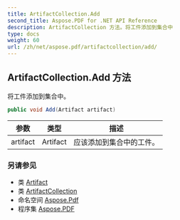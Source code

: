 ```yaml
---
title: ArtifactCollection.Add
second_title: Aspose.PDF for .NET API Reference
description: ArtifactCollection 方法。将工件添加到集合中
type: docs
weight: 60
url: /zh/net/aspose.pdf/artifactcollection/add/
---
```

## ArtifactCollection.Add 方法

将工件添加到集合中。

```csharp
public void Add(Artifact artifact)
```

| 参数 | 类型 | 描述 |
| --- | --- | --- |
| artifact | Artifact | 应该添加到集合中的工件。 |

### 另请参见

* 类 [Artifact](../../artifact/)
* 类 [ArtifactCollection](../)
* 命名空间 [Aspose.Pdf](../../../aspose.pdf/)
* 程序集 [Aspose.PDF](../../../)